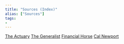 ```yaml
---
title: "Sources (Index)"
alias: ["Sources"]
tags:
- 
---
```

[The Actuary](notes/The%20Actuary.md)
[The Generalist](notes/The%20Generalist.md)
[Financial Horse](notes/Financial%20Horse.md)
[Cal Newport](Cal%20Newport)
